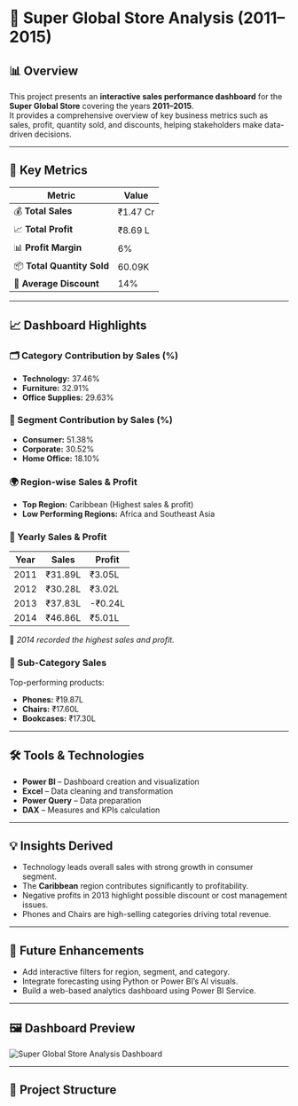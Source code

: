 # 🏪 Super Global Store Analysis (2011–2015)  

## 📊 Overview
This project presents an **interactive sales performance dashboard** for the **Super Global Store** covering the years **2011–2015**.  
It provides a comprehensive overview of key business metrics such as sales, profit, quantity sold, and discounts, helping stakeholders make data-driven decisions.

---

## 🚀 Key Metrics
| Metric | Value |
|--------|--------|
| 💰 **Total Sales** | ₹1.47 Cr |
| 📈 **Total Profit** | ₹8.69 L |
| 📊 **Profit Margin** | 6% |
| 📦 **Total Quantity Sold** | 60.09K |
| 💸 **Average Discount** | 14% |

---

## 📈 Dashboard Highlights

### 🗂 Category Contribution by Sales (%)
- **Technology:** 37.46%  
- **Furniture:** 32.91%  
- **Office Supplies:** 29.63%

### 👥 Segment Contribution by Sales (%)
- **Consumer:** 51.38%  
- **Corporate:** 30.52%  
- **Home Office:** 18.10%

### 🌍 Region-wise Sales & Profit
- **Top Region:** Caribbean (Highest sales & profit)
- **Low Performing Regions:** Africa and Southeast Asia

### 📅 Yearly Sales & Profit
| Year | Sales | Profit |
|------|--------|--------|
| 2011 | ₹31.89L | ₹3.05L |
| 2012 | ₹30.28L | ₹3.02L |
| 2013 | ₹37.83L | -₹0.24L |
| 2014 | ₹46.86L | ₹5.01L |

📌 *2014 recorded the highest sales and profit.*

### 🧾 Sub-Category Sales
Top-performing products:
- **Phones:** ₹19.87L  
- **Chairs:** ₹17.60L  
- **Bookcases:** ₹17.30L  

---

## 🛠️ Tools & Technologies
- **Power BI** – Dashboard creation and visualization  
- **Excel** – Data cleaning and transformation  
- **Power Query** – Data preparation  
- **DAX** – Measures and KPIs calculation  

---

## 💡 Insights Derived
- Technology leads overall sales with strong growth in consumer segment.  
- The **Caribbean** region contributes significantly to profitability.  
- Negative profits in 2013 highlight possible discount or cost management issues.  
- Phones and Chairs are high-selling categories driving total revenue.  

---

## 🧠 Future Enhancements
- Add interactive filters for region, segment, and category.  
- Integrate forecasting using Python or Power BI’s AI visuals.  
- Build a web-based analytics dashboard using Power BI Service.  

---

## 🖼️ Dashboard Preview
![Super Global Store Analysis Dashboard](screenshots/Super_Global_Store_Analysis.pn)

---

## 📂 Project Structure
